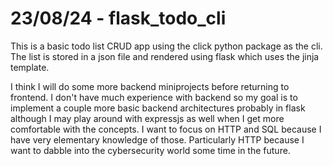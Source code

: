 # 23/08/24 - flask_todo_cli
This is a basic todo list CRUD app using the click python package as the cli. The list is stored in a json file and rendered using flask which uses the jinja template.

I think I will do some more backend miniprojects before returning to frontend. I don't have much experience with backend so my goal is to implement a couple more basic backend architectures probably in flask although I may play around with expressjs as well when I get more comfortable with the concepts. I want to focus on HTTP and SQL because I have very elementary knowledge of those. Particularly HTTP because I want to dabble into the cybersecurity world some time in the future.
